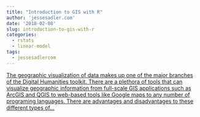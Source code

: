 ```yaml
---
title: "Introduction to GIS with R"
author: 'jessesadler.com'
date: '2018-02-08'
slug: introduction-to-gis-with-r
categories:
  - rstats
  - linear-model
tags:
  - jessesadlercom
---
```


[The geographic visualization of data makes up one of the major branches of the Digital Humanities toolkit. There are a plethora of tools that can visualize geographic information from full-scale GIS applications such as ArcGIS and QGIS to web-based tools like Google maps to any number of programing languages. There are advantages and disadvantages to these different types of...<click to read more>](https://jessesadler.com/post/gis-with-r-intro/)

